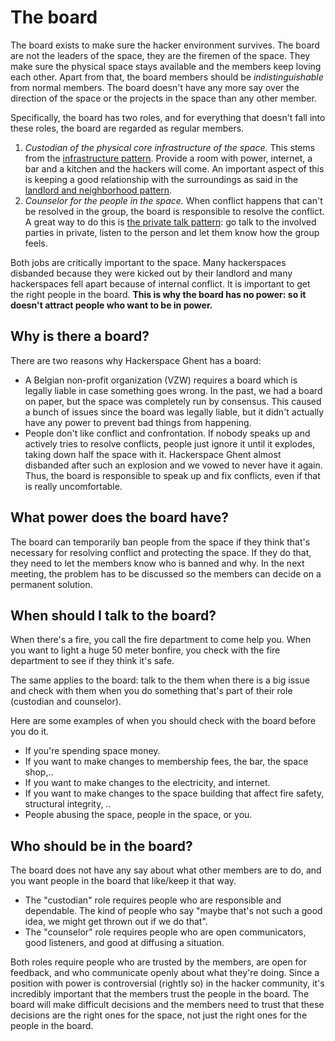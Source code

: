 # The board

The board exists to make sure the hacker environment survives. The board are not the leaders of the space, they are the firemen of the space. They make sure the physical space stays available and the members keep loving each other. Apart from that, the board members should be *indistinguishable* from normal members. The board doesn't have any more say over the direction of the space or the projects in the space than any other member.

Specifically, the board has two roles, and for everything that doesn't fall into these roles, the board are regarded as regular members.

1. *Custodian of the physical core infrastructure of the space.* This stems from the [infrastructure pattern](https://wiki.hackerspaces.org/The_Infrastructure_Pattern). Provide a room with power, internet, a bar and a kitchen and the hackers will come. An important aspect of this is keeping a good relationship with the surroundings as said in the [landlord and neighborhood pattern](https://wiki.hackerspaces.org/The_Landlord_and_Neighbourhood_Pattern).
2. *Counselor for the people in the space.* When conflict happens that can't be resolved in the group, the board is responsible to resolve the conflict. A great way to do this is [the private talk pattern](https://wiki.hackerspaces.org/The_Private_Talk_Pattern): go talk to the involved parties in private, listen to the person and let them know how the group feels.

Both jobs are critically important to the space. Many hackerspaces disbanded because they were kicked out by their landlord and many hackerspaces fell apart because of internal conflict. It is important to get the right people in the board. **This is why the board has no power: so it doesn't attract people who want to be in power.**

## Why is there a board?

There are two reasons why Hackerspace Ghent has a board:

- A Belgian non-profit organization (VZW) requires a board which is legally liable in case something goes wrong. In the past, we had a board on paper, but the space was completely run by consensus. This caused a bunch of issues since the board was legally liable, but it didn't actually have any power to prevent bad things from happening.
- People don't like conflict and confrontation. If nobody speaks up and actively tries to resolve conflicts, people just ignore it until it explodes, taking down half the space with it. Hackerspace Ghent almost disbanded after such an explosion and we vowed to never have it again. Thus, the board is responsible to speak up and fix conflicts, even if that is really uncomfortable.

## What power does the board have?

The board can temporarily ban people from the space if they think that's necessary for resolving conflict and protecting the space. If they do that, they need to let the members know who is banned and why. In the next meeting, the problem has to be discussed so the members can decide on a permanent solution.

## When should I talk to the board?

When there's a fire, you call the fire department to come help you. When you want to light a huge 50 meter bonfire, you check with the fire department to see if they think it's safe.

The same applies to the board: talk to the them when there is a big issue and check with them when you do something that's part of their role (custodian and counselor).

Here are some examples of when you should check with the board before you do it.

- If you're spending space money.
- If you want to make changes to membership fees, the bar, the space shop,..
- If you want to make changes to the electricity, and internet.
- If you want to make changes to the space building that affect fire safety, structural integrity, ..
- People abusing the space, people in the space, or you.

## Who should be in the board?

The board does not have any say about what other members are to do, and you want people in the board that like/keep it that way.

- The "custodian" role requires people who are responsible and dependable. The kind of people who say "maybe that's not such a good idea, we might get thrown out if we do that".
- The "counselor" role requires people who are open communicators, good listeners, and good at diffusing a situation.

Both roles require people who are trusted by the members, are open for feedback, and who communicate openly about what they're doing. Since a position with power is controversial (rightly so) in the hacker community, it's incredibly important that the members trust the people in the board. The board will make difficult decisions and the members need to trust that these decisions are the right ones for the space, not just the right ones for the people in the board.